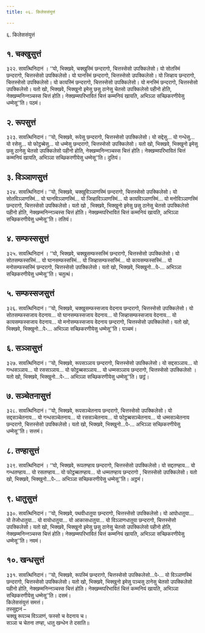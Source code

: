 ```yaml
---
title: ०६. किलेससंयुत्तं

---
```

६. किलेससंयुत्तं  


## १. चक्खुसुत्तं

३२२. सावत्थिनिदानं । ‘‘यो, भिक्खवे, चक्खुस्मिं छन्दरागो, चित्तस्सेसो उपक्‍किलेसो। यो सोतस्मिं छन्दरागो, चित्तस्सेसो उपक्‍किलेसो। यो घानस्मिं छन्दरागो, चित्तस्सेसो उपक्‍किलेसो। यो जिव्हाय छन्दरागो, चित्तस्सेसो उपक्‍किलेसो। यो कायस्मिं छन्दरागो, चित्तस्सेसो उपक्‍किलेसो। यो मनस्मिं छन्दरागो, चित्तस्सेसो उपक्‍किलेसो। यतो खो, भिक्खवे, भिक्खुनो इमेसु छसु ठानेसु चेतसो उपक्‍किलेसो पहीनो होति, नेक्खम्मनिन्‍नञ्‍चस्स चित्तं होति। नेक्खम्मपरिभावितं चित्तं कम्मनियं खायति, अभिञ्‍ञा सच्छिकरणीयेसु धम्मेसू’’ति। पठमं।  


## २. रूपसुत्तं

३२३. सावत्थिनिदानं। ‘‘यो, भिक्खवे, रूपेसु छन्दरागो, चित्तस्सेसो उपक्‍किलेसो। यो सद्देसु… यो गन्धेसु… यो रसेसु… यो फोट्ठब्बेसु… यो धम्मेसु छन्दरागो, चित्तस्सेसो उपक्‍किलेसो। यतो खो, भिक्खवे, भिक्खुनो इमेसु छसु ठानेसु चेतसो उपक्‍किलेसो पहीनो होति, नेक्खम्मनिन्‍नञ्‍चस्स चित्तं होति। नेक्खम्मपरिभावितं चित्तं कम्मनियं खायति, अभिञ्‍ञा सच्छिकरणीयेसु धम्मेसू’’ति। दुतियं।  


## ३. विञ्‍ञाणसुत्तं

३२४. सावत्थिनिदानं। ‘‘यो, भिक्खवे, चक्खुविञ्‍ञाणस्मिं छन्दरागो, चित्तस्सेसो उपक्‍किलेसो। यो सोतविञ्‍ञाणस्मिं… यो घानविञ्‍ञाणस्मिं… यो जिव्हाविञ्‍ञाणस्मिं… यो कायविञ्‍ञाणस्मिं… यो मनोविञ्‍ञाणस्मिं छन्दरागो, चित्तस्सेसो उपक्‍किलेसो। यतो खो , भिक्खवे, भिक्खुनो इमेसु छसु ठानेसु चेतसो उपक्‍किलेसो पहीनो होति, नेक्खम्मनिन्‍नञ्‍चस्स चित्तं होति। नेक्खम्मपरिभावितं चित्तं कम्मनियं खायति, अभिञ्‍ञा सच्छिकरणीयेसु धम्मेसू’’ति। ततियं।  


## ४. सम्फस्ससुत्तं

३२५. सावत्थिनिदानं । ‘‘यो, भिक्खवे, चक्खुसम्फस्सस्मिं छन्दरागो, चित्तस्सेसो उपक्‍किलेसो। यो सोतसम्फस्सस्मिं… यो घानसम्फस्सस्मिं… यो जिव्हासम्फस्सस्मिं… यो कायसम्फस्सस्मिं… यो मनोसम्फस्सस्मिं छन्दरागो, चित्तस्सेसो उपक्‍किलेसो। यतो खो, भिक्खवे, भिक्खुनो…पे॰… अभिञ्‍ञा सच्छिकरणीयेसु धम्मेसू’’ति। चतुत्थं।  


## ५. सम्फस्सजसुत्तं

३२६. सावत्थिनिदानं। ‘‘यो, भिक्खवे, चक्खुसम्फस्सजाय वेदनाय छन्दरागो, चित्तस्सेसो उपक्‍किलेसो। यो सोतसम्फस्सजाय वेदनाय… यो घानसम्फस्सजाय वेदनाय… यो जिव्हासम्फस्सजाय वेदनाय… यो कायसम्फस्सजाय वेदनाय… यो मनोसम्फस्सजाय वेदनाय छन्दरागो, चित्तस्सेसो उपक्‍किलेसो। यतो खो, भिक्खवे, भिक्खुनो…पे॰… अभिञ्‍ञा सच्छिकरणीयेसु धम्मेसू’’ति। पञ्‍चमं।  


## ६. सञ्‍ञासुत्तं

३२७. सावत्थिनिदानं। ‘‘यो, भिक्खवे, रूपसञ्‍ञाय छन्दरागो, चित्तस्सेसो उपक्‍किलेसो। यो सद्दसञ्‍ञाय… यो गन्धसञ्‍ञाय… यो रससञ्‍ञाय… यो फोट्ठब्बसञ्‍ञाय… यो धम्मसञ्‍ञाय छन्दरागो, चित्तस्सेसो उपक्‍किलेसो । यतो खो, भिक्खवे, भिक्खुनो…पे॰… अभिञ्‍ञा सच्छिकरणीयेसु धम्मेसू’’ति। छट्ठं।  


## ७. सञ्‍चेतनासुत्तं

३२८. सावत्थिनिदानं। ‘‘यो, भिक्खवे, रूपसञ्‍चेतनाय छन्दरागो, चित्तस्सेसो उपक्‍किलेसो। यो सद्दसञ्‍चेतनाय… यो गन्धसञ्‍चेतनाय… यो रससञ्‍चेतनाय… यो फोट्ठब्बसञ्‍चेतनाय… यो धम्मसञ्‍चेतनाय छन्दरागो, चित्तस्सेसो उपक्‍किलेसो। यतो खो, भिक्खवे, भिक्खुनो…पे॰… अभिञ्‍ञा सच्छिकरणीयेसु धम्मेसू’’ति। सत्तमं।  


## ८. तण्हासुत्तं

३२९. सावत्थिनिदानं । ‘‘यो, भिक्खवे, रूपतण्हाय छन्दरागो, चित्तस्सेसो उपक्‍किलेसो। यो सद्दतण्हाय… यो गन्धतण्हाय… यो रसतण्हाय… यो फोट्ठब्बतण्हाय… यो धम्मतण्हाय छन्दरागो , चित्तस्सेसो उपक्‍किलेसो। यतो खो, भिक्खवे, भिक्खुनो…पे॰… अभिञ्‍ञा सच्छिकरणीयेसु धम्मेसू’’ति। अट्ठमं।  


## ९. धातुसुत्तं

३३०. सावत्थिनिदानं। ‘‘यो, भिक्खवे, पथवीधातुया छन्दरागो, चित्तस्सेसो उपक्‍किलेसो। यो आपोधातुया… यो तेजोधातुया… यो वायोधातुया… यो आकासधातुया… यो विञ्‍ञाणधातुया छन्दरागो, चित्तस्सेसो उपक्‍किलेसो। यतो खो, भिक्खवे, भिक्खुनो इमेसु छसु ठानेसु चेतसो उपक्‍किलेसो पहीनो होति, नेक्खम्मनिन्‍नञ्‍चस्स चित्तं होति। नेक्खम्मपरिभावितं चित्तं कम्मनियं खायति, अभिञ्‍ञा सच्छिकरणीयेसु धम्मेसू’’ति। नवमं।  


## १०. खन्धसुत्तं

३३१. सावत्थिनिदानं। ‘‘यो, भिक्खवे, रूपस्मिं छन्दरागो, चित्तस्सेसो उपक्‍किलेसो…पे॰… यो विञ्‍ञाणस्मिं छन्दरागो, चित्तस्सेसो उपक्‍किलेसो। यतो खो, भिक्खवे, भिक्खुनो इमेसु पञ्‍चसु ठानेसु चेतसो उपक्‍किलेसो पहीनो होति, नेक्खम्मनिन्‍नञ्‍चस्स चित्तं होति। नेक्खम्मपरिभावितं चित्तं कम्मनियं खायति, अभिञ्‍ञा सच्छिकरणीयेसु धम्मेसू’’ति। दसमं।  
किलेससंयुत्तं समत्तं।  
तस्सुद्दानं –  
चक्खु रूपञ्‍च विञ्‍ञाणं, फस्सो च वेदनाय च।  
सञ्‍ञा च चेतना तण्हा, धातु खन्धेन ते दसाति॥  